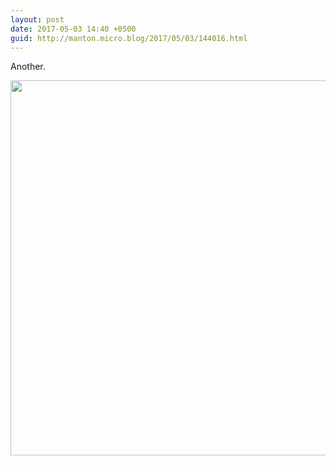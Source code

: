 ```yaml
---
layout: post
date: 2017-05-03 14:40 +0500
guid: http://manton.micro.blog/2017/05/03/144016.html
---
```

Another.

<img src="http://manton.micro.blog/uploads/2017/60ecc37eb9.jpg" width="600" height="600" style="height: auto" />
